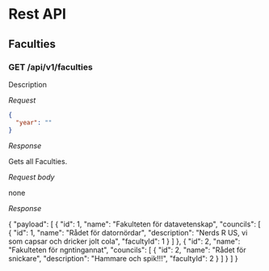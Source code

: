 # Rest API

## Faculties

### GET /api/v1/faculties

Description

*Request*

```json
{
  "year": ""
}
```

*Response*

Gets all Faculties.

*Request body*

none

*Response*

{
  "payload": [
    {
      "id": 1,
      "name": "Fakulteten för datavetenskap",
      "councils": [
        {
          "id": 1,
          "name": "Rådet för datornördar",
          "description": "Nerds R US, vi som capsar och dricker jolt cola",
          "facultyId": 1
        }
      ]
    },
    {
      "id": 2,
      "name": "Fakulteten för ngntingannat",
      "councils": [
        {
          "id": 2,
          "name": "Rådet för snickare",
          "description": "Hammare och spik!!!",
          "facultyId": 2
        }
      ]
    }
  ]
}
